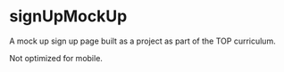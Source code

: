 # signUpMockUp

A mock up sign up page built as a project as part of the TOP curriculum.

Not optimized for mobile.

